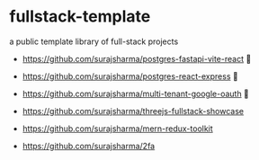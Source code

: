 # fullstack-template
a public template library of full-stack projects

- https://github.com/surajsharma/postgres-fastapi-vite-react 🐳

- https://github.com/surajsharma/postgres-react-express 🐳

- https://github.com/surajsharma/multi-tenant-google-oauth 🐳

- https://github.com/surajsharma/threejs-fullstack-showcase

- https://github.com/surajsharma/mern-redux-toolkit

- https://github.com/surajsharma/2fa
